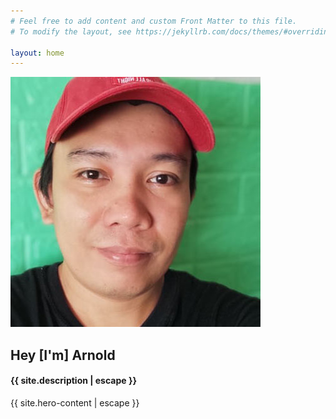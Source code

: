 ```yaml
---
# Feel free to add content and custom Front Matter to this file.
# To modify the layout, see https://jekyllrb.com/docs/themes/#overriding-theme-defaults

layout: home
---
```


  <div id="hero-container">
    <div id="hero-home">
      <div id="hero-img">
        <img src="/assets/home-hero-img.jpg" alt="My only decent solo picture right now">
      </div>
      <div id="hero-content">
        <h2>Hey [I'm] Arnold</h2>
        <h4>{{ site.description | escape }}</h4>
        <p>{{ site.hero-content | escape }}</p>
      </div>
    </div>
  </div>